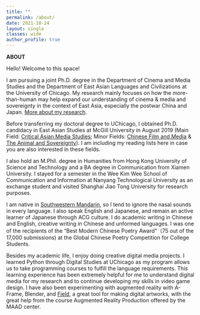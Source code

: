 ```yaml
---
title: ""
permalink: /about/
date: 2021-10-24 
layout: single
classes: wide
author_profile: true
---
```


<b>ABOUT</b>
<br>

Hello! Welcome to this space!

I am pursuing a joint Ph.D. degree in the Department of Cinema and Media Studies and the Department of East Asian Languages and Civilizations at the University of Chicago. My research mainly focuses on how the more-than-human may help expand our understanding of cinema & media and sovereignty in the context of East Asia, especially the postwar China and Japan. <a href="{{ site.baseurl }}/research/">More about my research</a>. 

Before transferring my doctoral degree to UChicago, I obtained Ph.D. candidacy in East Asian Studies at McGill University in August 2019 (Main Field: <a href="{{ site.baseurl }}/main">Critical Asian Media Studies</a>; Minor Fields: <a href="{{ site.baseurl }}/minor-1">Chinese Film and Media</a> & <a href="{{ site.baseurl }}/minor-2">The Animal and Sovereignty</a>). I am including my reading lists here in case you are also interested in these fields. 

I also hold an M.Phil. degree in Humanities from Hong Kong University of Science and Technology and a BA degree in Communication from Xiamen University. I stayed for a semester in the Wee Kim Wee School of Communication and Information at Nanyang Technological University as an exchange student and visited Shanghai Jiao Tong University for research purposes.

I am native in <a href=https://www.frontiersin.org/articles/10.3389/fcomm.2021.639390/full/>Southwestern Mandarin</a>, so I tend to ignore the nasal sounds in every language. I also speak English and Japanese, and remain an active learner of Japanese through ACG culture. I do academic writing in Chinese and English, creative writing in Chinese and unformed languages. I was one of the recipients of the “Best Modern Chinese Poetry Award”（75 out of the 17,000 submissions) at the Global Chinese Poetry Competition for College Students. 

Besides my academic life, I enjoy doing creative digital media projects. I learned Python through Digital Studies at UChicago as my program allows us to take programming courses to fulfill the language requirements. This learning experience has been extremely helpful for me to understand digital media for my research and to continue developing my skills in video game design. I have also been experimenting with augmented reality with A-Frame, Blender, and <a href="http://openendedgroup.com/field/"> Field</a>, a great tool for making digital artworks, with the great help from the course Augmented Reality Production offered by the MAAD center.
